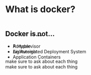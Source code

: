 <h1>What is docker?</h1>

<div data-fragment-index=0 class="fragment" style='position: absolute;'>
<div data-fragment-index=4 class="fragment fade-out">
<h2>Docker is...</h2>
<ul>
<li data-fragment-index=1 class="fragment">Portable</li>
<li data-fragment-index=2 class="fragment">Lightweight</li>
<li data-fragment-index=3 class="fragment">Application Containers</li>
</ul>
<aside class="notes">
make sure to ask about each thing
</aside>
</div>
</div>

<div data-fragment-index=4 class="fragment" style='position: absolute;'>
<h2>Docker is not...</h2>
<ul>
<li data-fragment-index=5 class="fragment">A Hypervisor</li>
<li data-fragment-index=6 class="fragment">An Automated Deployment System</li>
</ul>
<aside class="notes">
make sure to ask about each thing
</aside>
</div>
